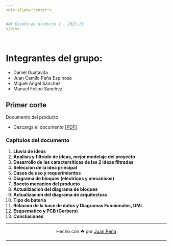 ```yaml
---
<div align="center">

  
### Diseño de producto 2 - 2023-II
</div>

---
```

# Integrantes del grupo: 
* Daniel Guatavita 
* Juan Camilo Peña Espinosa
* Miguel Angel Sanchez
* Manuel Felipe Sanchez

## Primer corte
Documento del producto
  * Descarga el documento [[PDF]](https://github.com/Xtrimber/Product2Design/raw/78fd04135c93f48325f3dd5319afae85f93cbcee/documentos/Documento%20producto%202.pdf)
  ### Capitulos del documento
1. **Lluvia de ideas**
2. **Analisis y filtrado de ideas, mejor modelaje del proyecto**
3. **Desarrollo de las caractersiticas de las 2 ideas filtradas**
4. **Seleccion de la idea principal**
5. **Casos de uso y requerimientos**
6. **Diagrama de bloques (electricos y mecanicos)**
7. **Boceto mecanico del producto**
8. **Actualizacion del diagrama de bloques**
9. **Actualizacion del diagrama de arquitectura**
10. **Tipo de bateria**
11. **Relacion de la base de datos y Diagramas Funcionales, UML**
12. **Esquematico y PCB (Gerbers)**
13. **Conclusiones**

---

<div align="center">

Hecho con ☘️ por [Juan Peña](https://github.com/Xtrimber)

</div>

---
